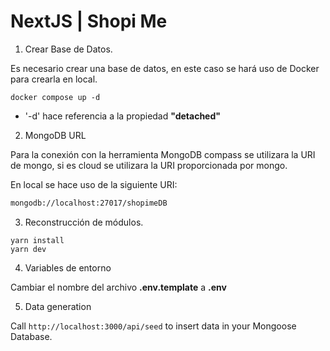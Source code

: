 # NextJS | Shopi Me

1. Crear Base de Datos.

Es necesario crear una base de datos, en este caso se hará uso de Docker para crearla en local.

```text
docker compose up -d
```

* '-d' hace referencia a la propiedad __"detached"__ 

2. MongoDB URL

Para la conexión con la herramienta MongoDB compass se utilizara la URI de mongo, si es cloud se utilizara la URI proporcionada por mongo.

En local se hace uso de la siguiente URI:

```bash
mongodb://localhost:27017/shopimeDB
```
3. Reconstrucción de módulos.

```text
yarn install
yarn dev
```

4. Variables de entorno

Cambiar el nombre del archivo __.env.template__ a __.env__

5. Data generation

Call ```http://localhost:3000/api/seed``` to insert data in your Mongoose Database.